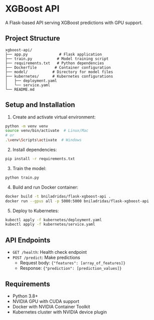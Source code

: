 # XGBoost API

A Flask-based API serving XGBoost predictions with GPU support.

## Project Structure
```
xgboost-api/
├── app.py              # Flask application
├── train.py           # Model training script
├── requirements.txt   # Python dependencies
├── Dockerfile        # Container configuration
├── model/           # Directory for model files
├── kubernetes/      # Kubernetes configurations
│   ├── deployment.yaml
│   └── service.yaml
└── README.md
```

## Setup and Installation

1. Create and activate virtual environment:
```bash
python -m venv venv
source venv/bin/activate  # Linux/Mac
# or
.\venv\Scripts\activate  # Windows
```

2. Install dependencies:
```bash
pip install -r requirements.txt
```

3. Train the model:
```bash
python train.py
```

4. Build and run Docker container:
```bash
docker build -t bniladridas/flask-xgboost-api .
docker run --gpus all -p 5000:5000 bniladridas/flask-xgboost-api
```

5. Deploy to Kubernetes:
```bash
kubectl apply -f kubernetes/deployment.yaml
kubectl apply -f kubernetes/service.yaml
```

## API Endpoints

- `GET /health`: Health check endpoint
- `POST /predict`: Make predictions
  - Request body: `{"features": [array_of_features]}`
  - Response: `{"prediction": [prediction_values]}`

## Requirements

- Python 3.8+
- NVIDIA GPU with CUDA support
- Docker with NVIDIA Container Toolkit
- Kubernetes cluster with NVIDIA device plugin
